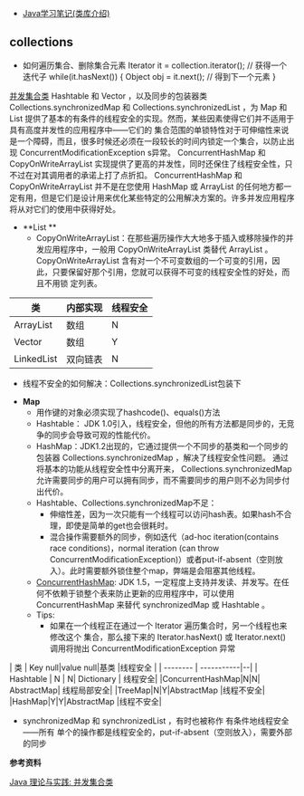 
- [Java学习笔记(类库介绍)](http://blog.csdn.net/llping2011/article/details/9952589)

## **collections** 
-
    如何遍历集合、删除集合元素
	Iterator it = collection.iterator(); // 获得一个迭代子
	    while(it.hasNext()) {
	    Object obj = it.next(); // 得到下一个元素
	}


[并发集合类](https://www.ibm.com/developerworks/cn/java/j-jtp07233/) Hashtable 和 Vector ，以及同步的包装器类 Collections.synchronizedMap 和 Collections.synchronizedList ，为 Map 和 List 提供了基本的有条件的线程安全的实现。然而，某些因素使得它们并不适用于具有高度并发性的应用程序中――它们的 集合范围的单锁特性对于可伸缩性来说是一个障碍，而且，很多时候还必须在一段较长的时间内锁定一个集合，以防止出现 ConcurrentModificationException s异常。 ConcurrentHashMap 和 CopyOnWriteArrayList 实现提供了更高的并发性，同时还保住了线程安全性，只不过在对其调用者的承诺上打了点折扣。 ConcurrentHashMap 和 CopyOnWriteArrayList 并不是在您使用 HashMap 或 ArrayList 的任何地方都一定有用，但是它们是设计用来优化某些特定的公用解决方案的。许多并发应用程序将从对它们的使用中获得好处。

- **List **
    - CopyOnWriteArrayList：在那些遍历操作大大地多于插入或移除操作的并发应用程序中，一般用 CopyOnWriteArrayList 类替代 ArrayList 。 CopyOnWriteArrayList 含有对一个不可变数组的一个可变的引用，因此，只要保留好那个引用，您就可以获得不可变的线程安全性的好处，而且不用锁 定列表。


| 类       | 内部实现 |线程安全
| -------- | -----------|--|
|ArrayList|  数组|N|
|Vector|  数组|Y|
|LinkedList|双向链表|N|


+ 线程不安全的如何解决：Collections.synchronizedList包装下 


- **Map**
    - 用作键的对象必须实现了hashcode()、equals()方法
    - Hashtable： JDK 1.0引入，线程安全，但他的所有方法都是同步的，无竞争的同步会导致可观的性能代价。
    - HashMap：JDK1.2出现的，它通过提供一个不同步的基类和一个同步的包装器 Collections.synchronizedMap ，解决了线程安全性问题。 通过将基本的功能从线程安全性中分离开来， Collections.synchronizedMap 允许需要同步的用户可以拥有同步，而不需要同步的用户则不必为同步付出代价。
    - Hashtable、Collections.synchronizedMap不足：
        - 伸缩性差，因为一次只能有一个线程可以访问hash表。如果hash不合理，即使是简单的get也会很耗时。
        - 混合操作需要额外的同步，例如迭代（ad-hoc iteration(contains race conditions)，normal iteration (can throw ConcurrentModificationException)）或者put-if-absent（空则放入）。此时需要额外锁住整个map，弊端是会阻塞其他线程。
    - [ConcurrentHashMap](ConcurrentHashMap.md): JDK 1.5，一定程度上支持并发读、并发写。在任何不依赖于锁整个表来防止更新的应用程序中，可以使用 ConcurrentHashMap 来替代 synchronizedMap 或 Hashtable 。
    - Tips:
        - 如果在一个线程正在通过一个 Iterator 遍历集合时，另一个线程也来修改这个 集合，那么接下来的 Iterator.hasNext() 或 Iterator.next() 调用将抛出 ConcurrentModificationException 异常
        
| 类       | Key null|value null|基类 |线程安全 |
| -------- | -----------|--|
| Hashtable | N | N| Dictionary | 线程安全|
|ConcurrentHashMap|N|N| AbstractMap| 线程局部安全|
|TreeMap|N|Y|AbstractMap |线程不安全|
|HashMap|Y|Y|AbstractMap |线程不安全|


- synchronizedMap 和 synchronizedList ，有时也被称作 有条件地线程安全――所有 单个的操作都是线程安全的，put-if-absent（空则放入），需要外部的同步


**参考资料**

[Java 理论与实践: 并发集合类](http://www.ibm.com/developerworks/cn/java/j-jtp07233/)